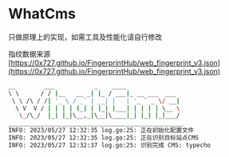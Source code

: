 # WhatCms
只做原理上的实现，如需工具及性能化请自行修改

指纹数据来源[https://0x727.github.io/FingerprintHub/web_fingerprint_v3.json](https://0x727.github.io/FingerprintHub/web_fingerprint_v3.json)

```bash
__        ___           _    ____
\ \      / / |__   __ _| |_ / ___|_ __ ___  ___
 \ \ /\ / /| '_ \ / _` | __| |   | '_ ` _ \/ __|
  \ V  V / | | | | (_| | |_| |___| | | | | \__ \
   \_/\_/  |_| |_|\__,_|\__|\____|_| |_| |_|___/
_________________________________________________
INFO: 2023/05/27 12:32:35 log.go:25: 正在初始化配置文件
INFO: 2023/05/27 12:32:35 log.go:25: 正在识别目标站点CMS
INFO: 2023/05/27 12:32:37 log.go:25: 识别完成 CMS: typecho
```
